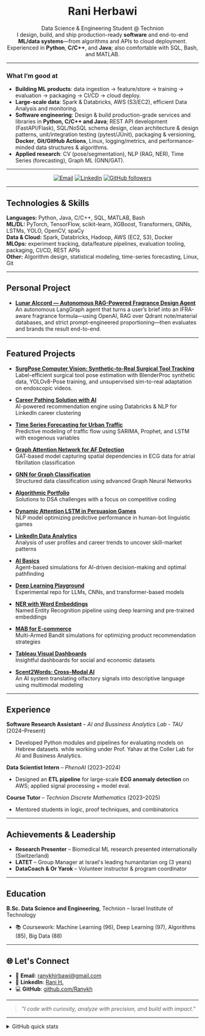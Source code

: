<h1 align="center">Rani Herbawi</h1>
<p align="center">
  Data Science & Engineering Student @ Technion<br/>
  I design, build, and ship production-ready <b>software</b> and end-to-end <b>ML/data systems</b>—from algorithms and APIs to cloud deployment.
  <br/>
  Experienced in <b>Python</b>, <b>C/C++</b>, and <b>Java</b>; also comfortable with SQL, Bash, and MATLAB.
</p>

---

### What I’m good at

- **Building ML products**: data ingestion → feature/store → training → evaluation → packaging → CI/CD → cloud deploy.
- **Large-scale data**: Spark & Databricks, AWS (S3/EC2), efficient Data Analysis and monitoring.
- **Software engineering**: Design & build production-grade services and libraries in **Python, C/C++ and Java**; REST API development (FastAPI/Flask), SQL/NoSQL schema design, clean architecture & design patterns, unit/integration testing (pytest/JUnit), packaging & versioning, **Docker**, **Git/GitHub Actions**, Linux, logging/metrics, and performance-minded data structures & algorithms.
- **Applied research**: CV (pose/segmentation), NLP (RAG, NER), Time Series (forecasting), Graph ML (GNN/GAT).

---

<p align="center">
  <a href="mailto:ranykhirbawi@gmail.com"><img alt="Email" src="https://img.shields.io/badge/Email-ranykhirbawi%40gmail.com-informational?logo=gmail"></a>
  <a href="https://www.linkedin.com/in/rani-h-51a5011a9"><img alt="LinkedIn" src="https://img.shields.io/badge/LinkedIn-Rani%20Herbawi-blue?logo=linkedin"></a>
  <a href="https://github.com/Ranykh?tab=repositories"><img alt="GitHub followers" src="https://img.shields.io/github/followers/Ranykh?style=social"></a>
</p>

---


## Technologies & Skills

**Languages:** Python, Java, C/C++, SQL, MATLAB, Bash  
**ML/DL:** PyTorch, TensorFlow, scikit-learn, XGBoost, Transformers, GNNs, LSTMs, YOLO, OpenCV, spaCy  
**Data & Cloud:** Spark, Databricks, Hadoop, AWS (EC2, S3), Docker  
**MLOps:** experiment tracking, data/feature pipelines, evaluation tooling, packaging, CI/CD, REST APIs  
**Other:** Algorithm design, statistical modeling, time-series forecasting, Linux, Git


---
## Personal Project

-  **[Lunar AIccord — Autonomous RAG-Powered Fragrance Design Agent](https://github.com/Ranykh/lunar-aiccord-agent)**  
  An autonomous LangGraph agent that turns a user’s brief into an IFRA-aware fragrance formula—using OpenAI, RAG over Qdrant note/material databases, and strict prompt-engineered proportioning—then evaluates and brands the result end-to-end.

---

## Featured Projects


-  **[SurgPose Computer Vision: Synthetic-to-Real Surgical Tool Tracking](https://github.com/Ranykh/computer-vision-SurgPose-sim2real)**  
  Label-efficient surgical tool pose estimation with BlenderProc synthetic data, YOLOv8-Pose training, and unsupervised sim-to-real adaptation on endoscopic videos.

-  **[Career Pathing Solution with AI](https://github.com/Ranykh/Career_path_with_AI_project)**  
  AI-powered recommendation engine using Databricks & NLP for LinkedIn career clustering

-  **[Time Series Forecasting for Urban Traffic](https://github.com/Ranykh/Time_Series_Forecasting_for_Urban_Traffic)**  
  Predictive modeling of traffic flow using SARIMA, Prophet, and LSTM with exogenous variables

-  **[Graph Attention Network for AF Detection](https://github.com/Ranykh/Graph-Attention-Network-for-AF-Detection)**  
  GAT-based model capturing spatial dependencies in ECG data for atrial fibrillation classification

-  **[GNN for Graph Classification](https://github.com/Ranykh/GNN_Final_Project)**  
  Structured data classification using advanced Graph Neural Networks

-  **[Algorithmic Portfolio](https://github.com/Ranykh/Data-Structures-and-Algorithms_programming-assignment)**  
  Solutions to DSA challenges with a focus on competitive coding

-  **[Dynamic Attention LSTM in Persuasion Games](https://github.com/Ranykh/Dynamic-Attention-based-LSTM-Predictive-Model-in-Language-based-Persuasion-Games)**  
  NLP model optimizing predictive performance in human-bot linguistic games

-  **[LinkedIn Data Analytics](https://github.com/Ranykh/Linkedin-Data-Analysis)**  
  Analysis of user profiles and career trends to uncover skill-market patterns

-  **[AI Basics](https://github.com/Ranykh/AI-Basics/tree/main)**  
  Agent-based simulations for AI-driven decision-making and optimal pathfinding

-  **[Deep Learning Playground](https://github.com/Ranykh/Deep-Learning-Projects)**  
  Experimental repo for LLMs, CNNs, and transformer-based models

-  **[NER with Word Embeddings](https://github.com/Ranykh/NLP-Entity-Tagging-with-Word-Embeddings)**  
  Named Entity Recognition pipeline using deep learning and pre-trained embeddings

-  **[MAB for E-commerce](https://github.com/Ranykh/MAB_Electronic-Commerce-Models)**  
  Multi-Armed Bandit simulations for optimizing product recommendation strategies

-  **[Tableau Visual Dashboards](https://github.com/Ranykh/Tableau)**  
  Insightful dashboards for social and economic datasets

-  **[Scent2Words: Cross-Modal AI](https://github.com/Ranykh/Scent2Words-AI)**  
  An AI system translating olfactory signals into descriptive language using multimodal modeling

---

## Experience

**Software Research Assistant** – *AI and Bussiness Analytics Lab - TAU* (2024–Present)  
- Developed Python modules and pipelines for
evaluating models on Hebrew datasets. while
working under Prof. Yahav at the Coller Lab for AI
and Business Analytics. 

**Data Scientist Intern** – *PhenoAI* (2023–2024)  
- Designed an **ETL pipeline** for large-scale **ECG anomaly detection** on AWS; applied signal processing + model eval.


**Course Tutor** – *Technion Discrete Mathematics* (2023–2025)  
- Mentored students in logic, proof techniques, and combinatorics

---

## Achievements & Leadership

-  **Research Presenter** – Biomedical ML research presented internationally (Switzerland)
-  **LATET** – Group Manager at Israel's leading humanitarian org (3 years)
-  **DataCoach & Or Yarok** – Volunteer instructor & program coordinator

---

## Education

**B.Sc. Data Science and Engineering**, Technion – Israel Institute of Technology  
- 📚 Coursework: Machine Learning (96), Deep Learning (97), Algorithms (85), Big Data (88)  


---

## 🌐 Let's Connect

- 📧 **Email**: [ranykhirbawi@gmail.com](mailto:ranykhirbawi@gmail.com)  
- 💼 **LinkedIn**: [Rani H.](https://www.linkedin.com/in/rani-h-51a5011a9)  
- 💻 **GitHub**: [github.com/Ranykh](https://github.com/Ranykh)

---

> *"I code with curiosity, analyze with precision, and build with impact."*

---

<!-- Optional: show some lightweight stats without clutter -->
<details>
  <summary>GitHub quick stats</summary>

  ![Top Langs](https://github-readme-stats.vercel.app/api/top-langs/?username=Ranykh&layout=compact&hide=html,css)
  <br/>
  ![Rani's GitHub stats](https://github-readme-stats.vercel.app/api?username=Ranykh&show_icons=true&hide_title=true)
</details>

